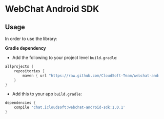 # WebChat Android SDK
Usage
-----

In order to use the library:

**Gradle dependency**

  -  Add the following to your project level `build.gradle`:

```gradle
allprojects {
	repositories {
		maven { url "https://raw.github.com/CloudSoft-Team/webchat-android-sdk/master" }
	}
}
```
  -  Add this to your app `build.gradle`:

```gradle
dependencies {
	compile 'chat.icloudsoft:webchat-android-sdk:1.0.1'
}
```
